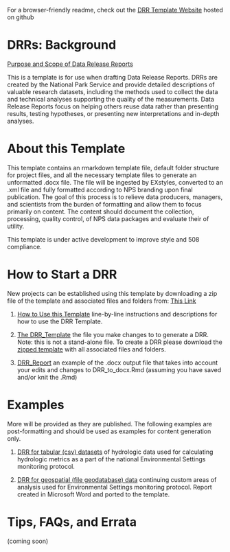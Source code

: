 For a browser-friendly readme, check out the [DRR Template Website](https://nationalparkservice.github.io/DRR_Template/) hosted on github

# DRRs: Background

[Purpose and Scope of Data Release Reports](vignettes/PurposeAndScope.html)

This is a template is for use when drafting Data Release Reports. DRRs are created by the National Park Service and provide detailed descriptions of valuable research datasets, including the methods used to collect the data and technical analyses supporting the quality of the measurements. Data Release Reports focus on helping others reuse data rather than presenting results, testing hypotheses, or presenting new interpretations and in-depth analyses. 

# About this Template
This template contains an rmarkdown template file, default folder structure for project files, and all the necessary template files to generate an unformatted .docx file. The file will be ingested by EXstyles, converted to an .xml file and fully formatted according to NPS branding upon final publication. The goal of this process is to relieve data producers, managers, and scientists from the burden of formatting and allow them to focus primarily on content. The content should document the collection, processing, quality control, of NPS data packages and evaluate their of utility. 

This template is under active development to improve style and 508 compliance.

# How to Start a DRR

New projects can be established using this template by downloading a zip file of the template and associated files and folders from: [This Link](https://github.com/nationalparkservice/IMD_DRR_Template/zipball/master)

1. [How to Use this Template](vignettes/HowToUseThisTemplate.html) line-by-line instructions and descriptions for how to use the DRR Template.

2. [The DRR_Template](DRR_to_docx.Rmd) the file you make changes to to generate a DRR. Note: this is not a stand-alone file. To create a DRR please download the [zipped template](https://github.com/nationalparkservice/IMD_DRR_Template/zipball/master) with all associated files and folders.

3. [DRR_Report](DRR_to_docx.docx) an example of the .docx output file that takes into account your edits and changes to DRR_to_docx.Rmd (assuming you have saved and/or knit the .Rmd) 

# Examples
More will be provided as they are published. The following examples are post-formatting and should be used as examples for content generation only.

1. [DRR for tabular (csv) datasets](vignettes/DRAFT_2019_Report_NationalMeanDailyFlowsDataSummary.html) of hydrologic data used for calculating hydrologic metrics as a part of the national Environmental Settings monitoring protocol. 
    
2. [DRR for geospatial (file geodatabase) data](vignettes/NPS-NRSS-DRR-2020-1.html) continuing custom areas of analysis used for Environmental Settings monitoring protocol. Report created in Microsoft Word and ported to the template.

# Tips, FAQs, and Errata 
(coming soon)

